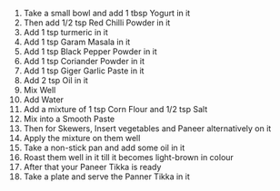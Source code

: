 1. Take a small bowl and add 1 tbsp Yogurt in it
2. Then add 1/2 tsp Red Chilli Powder in it
3. Add 1 tsp turmeric in it
4. Add 1 tsp Garam Masala in it 
5. Add 1 tsp Black Pepper Powder in it
6. Add 1 tsp Coriander Powder in it
7. Add 1 tsp Giger Garlic Paste in it
8. Add 2 tsp Oil in it
9. Mix Well
10. Add Water
11. Add a mixture of 1 tsp Corn Flour and 1/2 tsp Salt
12. Mix into a Smooth Paste
13. Then for Skewers, Insert vegetables and Paneer alternatively on it
14. Apply the mixture on them well
15. Take a non-stick pan and add some oil in it
16. Roast them well in it till it becomes light-brown in colour
17. After that your Paneer Tikka is ready
18. Take a plate and serve the Panner Tikka in it